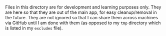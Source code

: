 Files in this directory are for development and learning purposes only. They
are here so that they are out of the main app, for easy cleanup/removal in the
future. They are not ignored so that I can share them across machines via
GitHub until I am done with them (as opposed to my ``tmp`` directory which is
listed in my ``excludes`` file).
